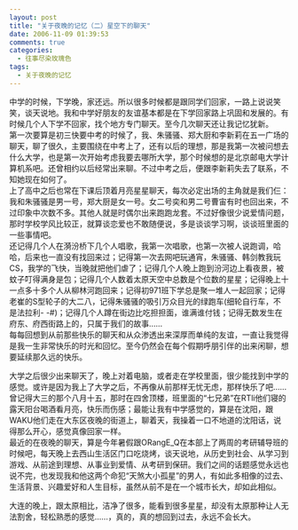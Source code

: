 ```yaml
---
layout: post
title: "关于夜晚的记忆（二）星空下的聊天"
date: 2006-11-09 01:39:53
comments: true
categories:
  - 往事尽染玫瑰色
tags:
  - 关于夜晚的记忆
---
```

中学的时候，下学晚，家还远。所以很多时候都是跟同学们回家，一路上说说笑笑，谈天说地。我和中学好朋友的友谊基本都是在下学回家路上巩固和发展的。有时候几个人下学不回家，找个地方专门聊天。至今几次聊天还让我记忆犹新。  
第一次要算是初三快要中考的时候了，我、朱骚骚、郑大厨和李新莉在五一广场的聊天，聊了很久，主要围绕在中考上了，还有以后的理想，那是我第一次被问想去什么大学，也是第一次开始考虑我要去哪所大学，那个时候想的是北京邮电大学计算机系吧。还曾相约以后经常出来聊。不过中考之后，便跟李新莉失去了联系，不知她现在如何了。  
上了高中之后也常在下课后顶着月亮星星聊天，每次必定出场的主角就是我们仨：我和朱骚骚是男一号，郑大厨是女一号。女二号奕和男二号曹宙有时也回出来，不过印象中次数不多。其他人就是时偶尔出来跑跑龙套。不过好像很少说爱情问题，那时学校学风比较正，就算谈恋爱也不敢随便说，多是谈谈学习啊，谈谈班里面的一些事情吧。  
还记得几个人在漪汾桥下几个人唱歌，我第一次唱歌，也第一次被人说跑调，哈哈，后来也一直没有找回来过；记得第一次去网吧玩通宵，朱骚骚、韩剑教我玩CS，我学的飞快，当晚就把他们虐了；记得几个人晚上跑到汾河边上看夜景，被蚊子叮得满身是包；记得几个人数着太原天空中总数是个位数的星星；记得晚上十一点多十多个人从柳林河跑回来；记得初971班下学总是聚一堆人一起回家；记得老崔的S型轮子的大二八，记得朱骚骚的吸引万众目光的绿跑车(细轮自行车，不是法拉利- -#)；记得几个人蹲在街边比吃担担面，谁满谁付钱；记得无数发生在府东、府西街路上的，只属于我们的故事……  
每每回想到从前那些快乐的聊天和从众渗透出来深厚而单纯的友谊，一直让我觉得是我一生非常快乐的时光和回忆。至今仍然会在每个假期呼朋引伴的出来闲聊，想要延续那久远的快乐。

大学之后很少出来聊天了，晚上对着电脑，或者走在学校里面，很少能找到中学的感觉。或许是因为我上了大学之后，不再像从前那样无忧无虑，那样快乐了吧……  
曾记得大三的那个八月十五，那时在四舍顶楼，班里面的“七兄弟”在RTli他们寝的露天阳台喝酒看月亮，快乐而伤感；最能让我有中学感觉的，算是在沈阳，跟WAKU他们走在大东区夜晚的街道上，聊着天，我操着一口不地道的沈阳话，说得那么开心，感觉真像回家一样。  
最近的在夜晚的聊天，算是今年暑假跟ORangE_Q在本部上了两周的考研辅导班的时候吧，每天晚上去西山生活区门口吃烧烤，谈天说地，从历史到社会、从学习到游戏、从前途到理想、从事业到爱情、从考研到保研。我们之间的话题感觉永远也说不完，也发现我和他这两个命犯“天煞大小孤星”的男人，有如此多相像的过去、生活背景、兴趣爱好和人生目标，虽然从前不是在一个城市长大，却如此相似。

大连的晚上，跟太原相比，洁净了很多，能看到很多星星，却没有太原那种让人无法割舍，轻松熟悉的感觉……，真的，真的想回到过去，永远不会长大。
